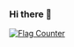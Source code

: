 ### Hi there 👋

<a href="http://s11.flagcounter.com/more/6va"><img src="https://s11.flagcounter.com/count2/6va/bg_FFFFFF/txt_000000/border_CCCCCC/columns_4/maxflags_12/viewers_0/labels_0/pageviews_0/flags_0/percent_0/" alt="Flag Counter" border="0"></a>

<!--
**Meihuai/Meihuai** is a ✨ _special_ ✨ repository because its `README.md` (this file) appears on your GitHub profile.

Here are some ideas to get you started:
- 👋 Hi, I’m meihua
- 🔭 I’m currently working on ...
- 🌱 I’m currently learning how to be a rich man
- 👯 I’m looking to collaborate on ...
- 💞️ I’m looking to collaborate on part-time job
- 🤔 I’m looking for help with ...
- 💬 Ask me about ...
- 📫 How to reach me: ...
- 😄 Pronouns: ...
- ⚡ Fun fact: ...
-->
